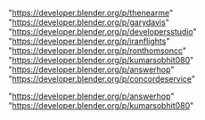 "https://developer.blender.org/p/thenearme"
"https://developer.blender.org/p/garydavis"
"https://developer.blender.org/p/developersstudio"
"https://developer.blender.org/p/iranflights"
"https://developer.blender.org/p/ronthomsoncc"
"https://developer.blender.org/p/kumarsobhit080"
"https://developer.blender.org/p/answerhop"
"https://developer.blender.org/p/concordeservice"
 
"https://developer.blender.org/p/answerhop"
"https://developer.blender.org/p/kumarsobhit080"
 
